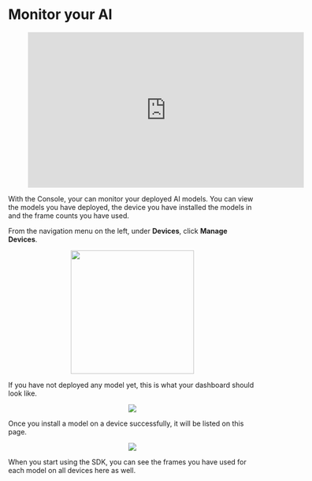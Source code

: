 # Monitor your AI

<!-- blank line -->
<figure class="video_container">
  <iframe width="560" height="315" src="https://www.youtube.com/embed/u5tYxLGTh7E?start=521" frameborder="0" allow="accelerometer; autoplay; encrypted-media; gyroscope; picture-in-picture" allowfullscreen></iframe>
</figure>
<!-- blank line -->

With the Console, your can monitor your deployed AI models. You can view the models you have deployed, the device you have installed the models in and the frame counts you have used.

From the navigation menu on the left, under __Devices__, click __Manage Devices__.

<p align="center">
    <img src="../latest/img/console/Dashboard/LeftMenu-ManageDevices.png" width="250">
</p>

If you have not deployed any model yet, this is what your dashboard should look like.

<p align="center">
    <img src="../latest/img/console/Devices/MyDevicesList-Empty.png">
</p>

Once you install a model on a device successfully, it will be listed on this page.

<p align="center">
    <img src="../latest/img/console/Devices/MyDevicesList-MultipleDevices-Full.png">
</p>

When you start using the SDK, you can see the frames you have used for each model on all devices here as well.